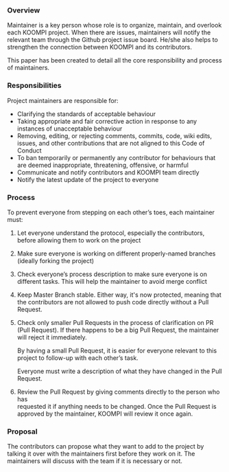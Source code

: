 ### Overview
Maintainer is a key person whose role is to organize, maintain, and overlook each KOOMPI project. When there are issues, maintainers will notify the relevant team through the Github project issue board. He/she also helps to strengthen the connection between KOOMPI and its contributors.

This paper has been created to detail all the core responsibility and process of maintainers.

### Responsibilities
Project maintainers are responsible for:

- Clarifying the standards of acceptable behaviour
- Taking appropriate and fair corrective action in response to any instances of unacceptable behaviour
- Removing, editing, or rejecting comments, commits, code, wiki edits, issues, and other contributions that are not aligned to this Code of Conduct
- To ban temporarily or permanently any contributor for behaviours that are deemed inappropriate, threatening, offensive, or harmful
- Communicate and notify contributors and KOOMPI team directly
- Notify the latest update of the project to everyone

### Process
To prevent everyone from stepping on each other’s toes, each maintainer must:

1. Let everyone understand the protocol, especially the contributors, before allowing them to work on the project
1. Make sure everyone is working on different properly-named branches (ideally forking the project) 
1. Check everyone’s process description to make sure everyone is on different tasks. This will help the maintainer to avoid merge conflict
1. Keep Master Branch stable. Either way, it's now protected, meaning that the contributors are not allowed to push code directly without a Pull Request.
1. Check only smaller Pull Requests in the process of clarification on PR (Pull Request). If there happens to be a big Pull Request, the maintainer will reject it immediately. 

    By having a small Pull Request, it is easier for everyone relevant to this project to follow-up with each other’s task. 

    Everyone must write a description of what they have changed in the Pull Request. 

6. Review the Pull Request by giving comments directly to the person who has  
       requested it if anything needs to be changed. Once the Pull Request is approved by 
       the maintainer, KOOMPI will review it once again.

### Proposal
The contributors can propose what they want to add to the project by talking it over with the maintainers first before they work on it. The maintainers will discuss with the team if it is necessary or not. 
